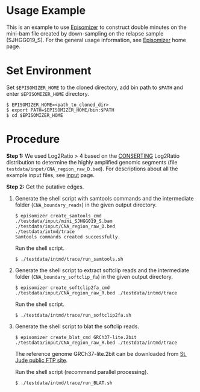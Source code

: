# Usage Example
This is an example to use [Episomizer](../README.md) to construct double minutes on the mini-bam file created by 
down-sampling on the relapse sample (SJHGG019_S). For the general usage information, 
see [Episomizer](../README.md) home page.

# Set Environment
Set `$EPISOMIZER_HOME` to the cloned directory, add bin path to `$PATH` and enter `$EPISOMIZER_HOME`
directory.
```
$ EPISOMIZER_HOME=<path_to_cloned_dir>
$ export PATH=$EPISOMIZER_HOME/bin:$PATH
$ cd $EPISOMIZER_HOME
```

# Procedure
**Step 1:** We used Log2Ratio > 4 based on the [CONSERTING](https://www.nature.com/articles/nmeth.3394) Log2Ratio 
distribution to determine the highly amplified genomic segments (file `testdata/input/CNA_region_raw_D.bed`). For
descriptions about all the example input files, see [input](../testdata/input/README.md) page.

**Step 2:** Get the putative edges.
1. Generate the shell script with samtools commands and the intermediate folder (`CNA_boundary_reads`) in 
    the given output directory.
    ```
    $ episomizer create_samtools_cmd ./testdata/input/mini_SJHGG019_S.bam ./testdata/input/CNA_region_raw_D.bed 
    ./testdata/intmd/trace
    Samtools commands created successfully.
    ```
    Run the shell script.
    ```
    $ ./testdata/intmd/trace/run_samtools.sh
    ```
    
2. Generate the shell script to extract softclip reads and the intermediate folder (`CNA_boundary_softclip_fa`) in
    the given output directory.
    ```
    $ episomizer create_softclip2fa_cmd ./testdata/input/CNA_region_raw_R.bed ./testdata/intmd/trace
    ```
    Run the shell script.
    ```
    $ ./testdata/intmd/trace/run_softclip2fa.sh
    ```
    
3. Generate the shell script to blat the softclip reads.
    ```
    $ episomizer create_blat_cmd GRCh37-lite.2bit ./testdata/input/CNA_region_raw_R.bed ./testdata/intmd/trace
    ```
    The reference genome GRCh37-lite.2bit can be downloaded from 
    [St. Jude public FTP site](http://ftp.stjude.org/pub/software/cis-x/GRCh37-lite.2bit).
    
    Run the shell script (recommend parallel processing).
    ```
    $ ./testdata/intmd/trace/run_BLAT.sh
    ```